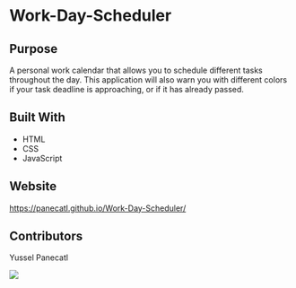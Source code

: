 # Work-Day-Scheduler

## Purpose 
A personal work calendar that allows you to schedule different tasks throughout the day. This application will also warn you 
with different colors if your task deadline is approaching, or if it has already passed.

## Built With
* HTML
* CSS
* JavaScript

## Website 
https://panecatl.github.io/Work-Day-Scheduler/

## Contributors 
Yussel Panecatl

![](https://user-images.githubusercontent.com/101958094/172056549-72947170-6327-42b7-9c63-e36cce2cc106.png)
